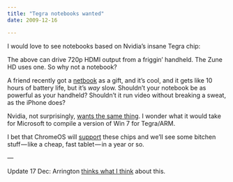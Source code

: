```yaml
---
title: "Tegra notebooks wanted"
date: 2009-12-16

---
```


I would love to see notebooks based on Nvidia’s insane Tegra chip:




The above can drive 720p HDMI output from a friggin’ handheld. The Zune HD uses one. So why not a notebook?

A friend recently got a [netbook](http://www.amazon.com/dp/B002DYIXN2?tag=clipperhouse-20&amp;camp=0&amp;creative=0&amp;linkCode=as4&amp;creativeASIN=B002DYIXN2&amp;adid=03JGMB5SCVT918SJRNCR&amp;) as a gift, and it’s cool, and it gets like 10 hours of battery life, but it’s _way_ slow. Shouldn’t your notebook be as powerful as your handheld? Shouldn’t it run video without breaking a sweat, as the iPhone does?

Nvidia, not surprisingly, [wants the same thing](http://www.xbitlabs.com/news/mobile/display/20091215160722_Nvidia_Promises_Tegra_2_Based_Netbooks_Smartbooks_Smartphones_in_2010.html). I wonder what it would take for Microsoft to compile a version of Win 7 for Tegra/ARM.

I bet that ChromeOS will [support](http://armnews.wordpress.com/2009/09/25/tegra-and-chromeos/) these chips and we’ll see some bitchen stuff — like a cheap, fast tablet — in a year or so.

—

Update 17 Dec: Arrington [thinks what I think](http://www.techcrunch.com/2009/12/17/get-ready-for-the-google-branded-chrome-os-netbook/) about this.
